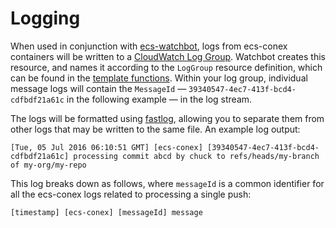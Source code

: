 # Logging

When used in conjunction with [ecs-watchbot](https://github.com/mapbox/ecs-watchbot), logs from ecs-conex containers will be written to a [CloudWatch Log Group](http://docs.aws.amazon.com/AWSCloudFormation/latest/UserGuide/aws-resource-logs-loggroup.html). Watchbot creates this resource, and names it according to the `LogGroup` resource definition, which can be found in the [template functions](https://github.com/mapbox/ecs-watchbot/blob/master/lib/template.js). Within your log group, individual message logs will contain the `MessageId` — `39340547-4ec7-413f-bcd4-cdfbdf21a61c` in the following example — in the log stream.

The logs will be formatted using [fastlog](https://github.com/willwhite/fastlog), allowing you to separate them from other logs that may be written to the same file. An example log output:

```
[Tue, 05 Jul 2016 06:10:51 GMT] [ecs-conex] [39340547-4ec7-413f-bcd4-cdfbdf21a61c] processing commit abcd by chuck to refs/heads/my-branch of my-org/my-repo
```

This log breaks down as follows, where `messageId` is a common identifier for all the ecs-conex logs related to processing a single push:

```
[timestamp] [ecs-conex] [messageId] message
```
